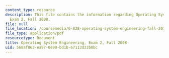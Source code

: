 ```yaml
---
content_type: resource
description: This file contains the information regarding Operating System Engineering,
  Exam 2, Fall 2008.
file: null
file_location: /coursemedia/6-828-operating-system-engineering-fall-2012/568af863ea970e90bd1b67113d33b0bc_MIT6_828F12_q08_2.pdf
file_type: application/pdf
resourcetype: Document
title: Operating System Engineering, Exam 2, Fall 2008
uid: 568af863-ea97-0e90-bd1b-67113d33b0bc
---
```

